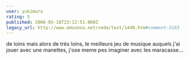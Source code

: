 ```yaml
---
user: yukimura
rating: 5
published: 2006-05-18T23:12:51.000Z
legacy_url: http://www.emunova.net/veda/test/1448.htm#comment-5163
---
```

de loins mais alors de trés loins, le meilleurs jeu de musique auquels j'ai jouer avec une manettes, j'ose meme pes imaginer avec les maracasse...